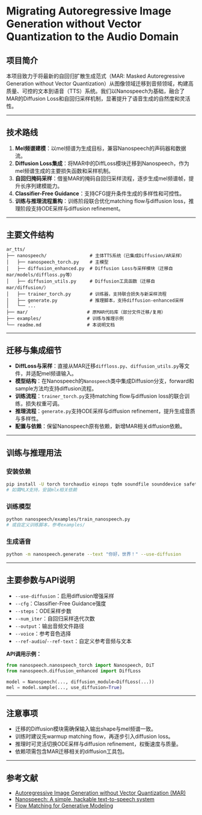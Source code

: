 # Migrating Autoregressive Image Generation without Vector Quantization to the Audio Domain

## 项目简介
本项目致力于将最新的自回归扩散生成范式（MAR: Masked Autoregressive Generation without Vector Quantization）从图像领域迁移到音频领域，构建高质量、可控的文本到语音（TTS）系统。我们以Nanospeech为基础，融合了MAR的Diffusion Loss和自回归采样机制，显著提升了语音生成的自然度和灵活性。

---

## 技术路线
1. **Mel频谱建模**：以mel频谱为生成目标，兼容Nanospeech的声码器和数据流。
2. **Diffusion Loss集成**：将MAR中的DiffLoss模块迁移到Nanospeech，作为mel频谱生成的主要损失函数和采样机制。
3. **自回归掩码采样**：借鉴MAR的掩码自回归采样流程，逐步生成mel频谱帧，提升长序列建模能力。
4. **Classifier-Free Guidance**：支持CFG提升条件生成的多样性和可控性。
5. **训练与推理流程重构**：训练阶段联合优化matching flow与diffusion loss，推理阶段支持ODE采样与diffusion refinement。

---

## 主要文件结构

```
ar_tts/
├── nanospeech/                # 主体TTS系统（已集成Diffusion/AR采样）
│   ├── nanospeech_torch.py    # 主模型
│   ├── diffusion_enhanced.py  # Diffusion Loss与采样模块（迁移自mar/models/diffloss.py等）
│   ├── diffusion_utils.py     # Diffusion工具函数（迁移自mar/diffusion/）
│   ├── trainer_torch.py       # 训练器，支持联合损失与新采样流程
│   ├── generate.py            # 推理脚本，支持diffusion-enhanced采样
│   └── ...
├── mar/                      # 原MAR代码库（部分文件迁移/复用）
├── examples/                 # 训练与推理示例
└── readme.md                 # 本说明文档
```

---

## 迁移与集成细节
- **DiffLoss与采样**：直接从MAR迁移`diffloss.py`、`diffusion_utils.py`等文件，并适配mel频谱输入。
- **模型结构**：在Nanospeech的`Nanospeech`类中集成Diffusion分支，forward和sample方法均支持diffusion流程。
- **训练流程**：`trainer_torch.py`支持matching flow与diffusion loss的联合训练，损失权重可调。
- **推理流程**：`generate.py`支持ODE采样与diffusion refinement，提升生成音质与多样性。
- **配置与依赖**：保留Nanospeech原有依赖，新增MAR相关diffusion依赖。

---

## 训练与推理用法

### 安装依赖
```bash
pip install -U torch torchaudio einops tqdm soundfile sounddevice safetensors
# 如需MLX支持，安装mlx相关依赖
```

### 训练模型
```bash
python nanospeech/examples/train_nanospeech.py
# 或自定义训练脚本，参考examples/
```

### 生成语音
```bash
python -m nanospeech.generate --text "你好，世界！" --use-diffusion
```

---

## 主要参数与API说明

- `--use-diffusion`：启用diffusion增强采样
- `--cfg`：Classifier-Free Guidance强度
- `--steps`：ODE采样步数
- `--num_iter`：自回归采样迭代次数
- `--output`：输出音频文件路径
- `--voice`：参考音色选择
- `--ref-audio`/`--ref-text`：自定义参考音频与文本

**API调用示例：**
```python
from nanospeech.nanospeech_torch import Nanospeech, DiT
from nanospeech.diffusion_enhanced import DiffLoss

model = Nanospeech(..., diffusion_module=DiffLoss(...))
mel = model.sample(..., use_diffusion=True)
```

---

## 注意事项
- 迁移的Diffusion模块需确保输入输出shape与mel频谱一致。
- 训练时建议先warmup matching flow，再逐步引入diffusion loss。
- 推理时可灵活切换ODE采样与diffusion refinement，权衡速度与质量。
- 依赖项需包含MAR迁移相关的diffusion工具包。

---

## 参考文献
- [Autoregressive Image Generation without Vector Quantization (MAR)](https://arxiv.org/abs/2406.11838)
- [Nanospeech: A simple, hackable text-to-speech system](https://github.com/lucasnewman/nanospeech)
- [Flow Matching for Generative Modeling](https://arxiv.org/abs/2206.08791)
